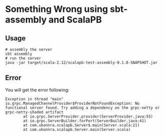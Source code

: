 # Something Wrong using sbt-assembly and ScalaPB

## Usage

```
# assembly the server
sbt assembly
# run the server
java -jar target/scala-2.12/scalapb-test-assembly-0.1.0-SNAPSHOT.jar
```

## Error

You will get the error following:
```
Exception in thread "main" io.grpc.ManagedChannelProvider$ProviderNotFoundException: No functional server found. Try adding a dependency on the grpc-netty or grpc-netty-shaded artifact
        at io.grpc.ServerProvider.provider(ServerProvider.java:55)
        at io.grpc.ServerBuilder.forPort(ServerBuilder.java:41)
        at com.ukonnra.scalapb.Server$.main(Server.scala:21)
        at com.ukonnra.scalapb.Server.main(Server.scala)
```